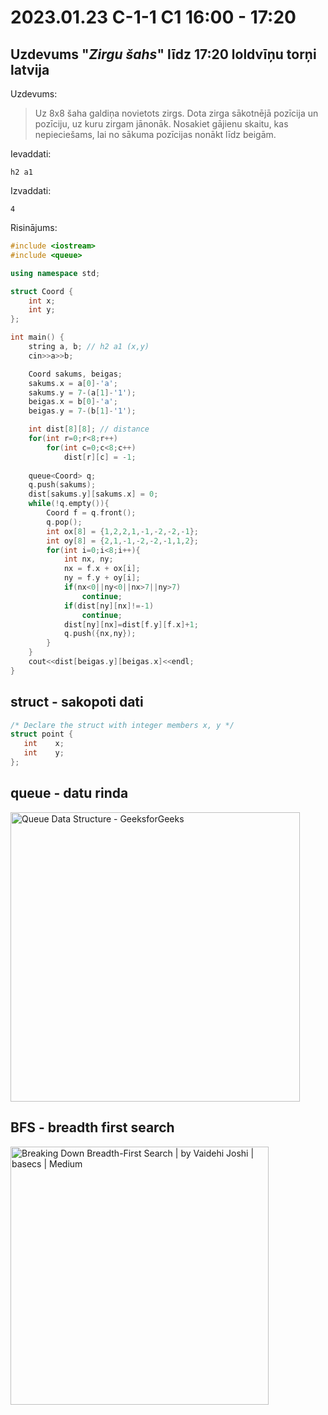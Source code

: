 # 2023.01.23 C-1-1 C1 16:00 - 17:20

## Uzdevums "*Zirgu šahs*" līdz 17:20 loldvīņu torņi latvija

Uzdevums:

> Uz 8x8 šaha galdiņa novietots zirgs. Dota zirga sākotnējā pozīcija un pozīciju, uz kuru zirgam jānonāk. Nosakiet gājienu skaitu, kas nepieciešams, lai no sākuma pozīcijas nonākt līdz beigām.

Ievaddati:

```
h2 a1
```

Izvaddati:

```
4
```

Risinājums:

```cpp
#include <iostream>
#include <queue>

using namespace std;

struct Coord {
    int x;
    int y;
};

int main() {
    string a, b; // h2 a1 (x,y)
    cin>>a>>b;

    Coord sakums, beigas;
    sakums.x = a[0]-'a';
    sakums.y = 7-(a[1]-'1');
    beigas.x = b[0]-'a';
    beigas.y = 7-(b[1]-'1');

    int dist[8][8]; // distance
    for(int r=0;r<8;r++)
        for(int c=0;c<8;c++)
            dist[r][c] = -1;
    
    queue<Coord> q;
    q.push(sakums);
    dist[sakums.y][sakums.x] = 0;
    while(!q.empty()){
        Coord f = q.front();
        q.pop();
        int ox[8] = {1,2,2,1,-1,-2,-2,-1};
        int oy[8] = {2,1,-1,-2,-2,-1,1,2};
        for(int i=0;i<8;i++){
            int nx, ny;
            nx = f.x + ox[i];
            ny = f.y + oy[i];
            if(nx<0||ny<0||nx>7||ny>7)
                continue;
            if(dist[ny][nx]!=-1)
                continue;
            dist[ny][nx]=dist[f.y][f.x]+1;
            q.push({nx,ny});
        }
    }
    cout<<dist[beigas.y][beigas.x]<<endl;
}
```

## struct - sakopoti dati

```c
/* Declare the struct with integer members x, y */
struct point {
   int    x;
   int    y;
};
```

## queue - datu rinda

<img src="https://media.geeksforgeeks.org/wp-content/cdn-uploads/20221213113312/Queue-Data-Structures.png" title="" alt="Queue Data Structure - GeeksforGeeks" width="463">

## BFS - breadth first search

<img src="https://miro.medium.com/max/1400/1*VM84VPcCQe0gSy44l9S5yA.jpeg" title="" alt="Breaking Down Breadth-First Search | by Vaidehi Joshi | basecs | Medium" width="413">

